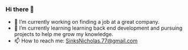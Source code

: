 ### Hi there 👋

- 🔭 I’m currently working on finding a job at a great company.
- 🌱 I’m currently learning learning back end development and pursuing projects to help me grow my knowledge.
- 📫 How to reach me: SinksNicholas.77@gmail.com

